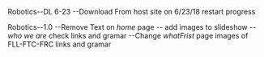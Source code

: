 Robotics--DL 6-23
--Download From host site on 6/23/18 restart progress

Robotics--1.0
--Remove Text on _home_ page -- add images to slideshow
--_who we are_ check links and gramar
--Change _whatFrist_ page images of FLL-FTC-FRC links and gramar
